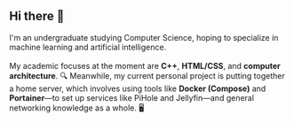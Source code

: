 ## Hi there 👋
I'm an undergraduate studying Computer Science, hoping to specialize in machine learning and artificial intelligence.\
\
My academic focuses at the moment are **C++**, **HTML/CSS**, and **computer architecture**. 🔍 Meanwhile, my current personal project is putting together a home server, which involves using tools like **Docker (Compose)** and **Portainer**&mdash;to set up services like PiHole and Jellyfin&mdash;and general networking knowledge as a whole. 🖥️
<!--
**capyBearista/capyBearista** is a ✨ _special_ ✨ repository because its `README.md` (this file) appears on your GitHub profile.

Here are some ideas to get you started:

- 🔭 I’m currently working on ...
- 🌱 I’m currently learning ...
- 👯 I’m looking to collaborate on ...
- 🤔 I’m looking for help with ...
- 💬 Ask me about ...
- 📫 How to reach me: ...
- 😄 Pronouns: ...
- ⚡ Fun fact: ...
-->
